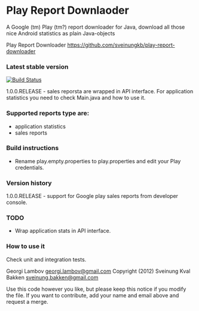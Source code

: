 Play Report Downlaoder
======================

A Google (tm) Play (tm?) report downloader for Java, download all those nice Android statistics as plain Java-objects

Play Report Downloader
https://github.com/sveinungkb/play-report-downloader

### Latest stable version

[![Build Status](https://travis-ci.org/gogoluxecs/play-report-downloader.png?branch=master)](https://travis-ci.org/gogoluxecs/play-report-downloader)

1.0.0.RELEASE - sales reporsta are wrapped in API interface. For application statistics you need to check Main.java and how to use it.

### Supported reports type are:

* application statistics
* sales reports

### Build instructions

* Rename play.empty.properties to play.properties and edit your Play credentials. 

### Version history

1.0.0.RELEASE - support for Google play sales reports from developer console.

### TODO

* Wrap application stats in API interface. 

### How to use it

Check unit and integration tests.

Georgi Lambov
georgi.lambov@gmail.com
Copyright (2012) Sveinung Kval Bakken
sveinung.bakken@gmail.com

Use this code however you like, but please keep this notice if you modify the file.
If you want to contribute, add your name and email above and request a merge.
